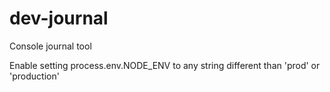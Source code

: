 # dev-journal
Console journal tool

Enable setting process.env.NODE_ENV to any string different than 'prod' or 'production'